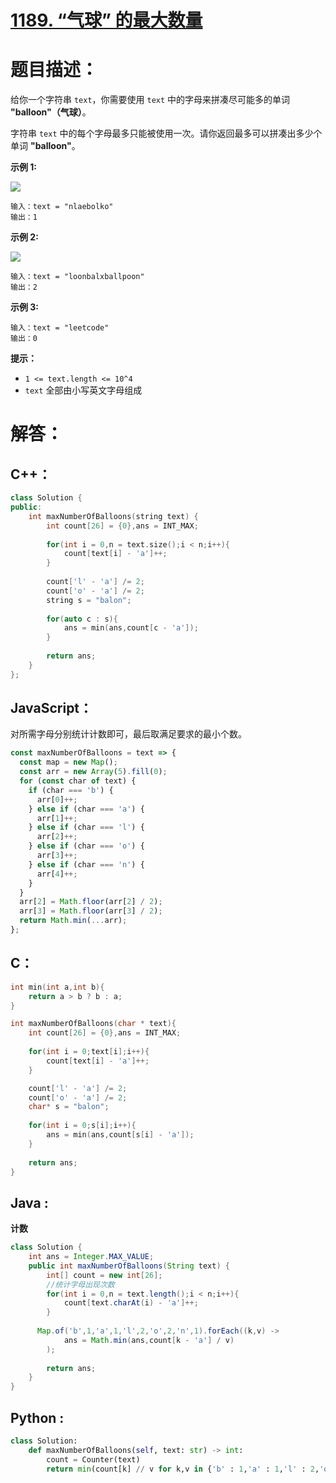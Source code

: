 # [1189. “气球” 的最大数量](https://leetcode-cn.com/problems/maximum-number-of-balloons/)

# 题目描述：

给你一个字符串 `text`，你需要使用 `text` 中的字母来拼凑尽可能多的单词 **"balloon"（气球）**。

字符串 `text` 中的每个字母最多只能被使用一次。请你返回最多可以拼凑出多少个单词 **"balloon"**。



**示例 1:**

![](https://assets.leetcode-cn.com/aliyun-lc-upload/uploads/2019/09/14/1536_ex1_upd.jpeg)

```
输入：text = "nlaebolko"
输出：1
```

**示例 2:**

![](https://assets.leetcode-cn.com/aliyun-lc-upload/uploads/2019/09/14/1536_ex2_upd.jpeg)

```
输入：text = "loonbalxballpoon"
输出：2
```

**示例 3:**

```
输入：text = "leetcode"
输出：0
```

**提示：**

- `1 <= text.length <= 10^4`
- `text` 全部由小写英文字母组成


# 解答：

## C++：

```cpp
class Solution {
public:
    int maxNumberOfBalloons(string text) {
        int count[26] = {0},ans = INT_MAX;
        
        for(int i = 0,n = text.size();i < n;i++){
            count[text[i] - 'a']++;
        }
        
        count['l' - 'a'] /= 2;
        count['o' - 'a'] /= 2;
        string s = "balon";
        
        for(auto c : s){
            ans = min(ans,count[c - 'a']);
        }
        
        return ans;
    }
};
```

## JavaScript：

对所需字母分别统计计数即可，最后取满足要求的最小个数。

```javascript
const maxNumberOfBalloons = text => {
  const map = new Map();
  const arr = new Array(5).fill(0);
  for (const char of text) {
    if (char === 'b') {
      arr[0]++;
    } else if (char === 'a') {
      arr[1]++;
    } else if (char === 'l') {
      arr[2]++;
    } else if (char === 'o') {
      arr[3]++;
    } else if (char === 'n') {
      arr[4]++;
    }
  }
  arr[2] = Math.floor(arr[2] / 2);
  arr[3] = Math.floor(arr[3] / 2);
  return Math.min(...arr);
};
```

## C：

```c
int min(int a,int b){
    return a > b ? b : a;
}

int maxNumberOfBalloons(char * text){
    int count[26] = {0},ans = INT_MAX;
        
    for(int i = 0;text[i];i++){
        count[text[i] - 'a']++;
    }

    count['l' - 'a'] /= 2;
    count['o' - 'a'] /= 2;
    char* s = "balon";
        
    for(int i = 0;s[i];i++){
        ans = min(ans,count[s[i] - 'a']);
    }
        
    return ans;
}
```

## Java :

**计数**

```java
class Solution {
    int ans = Integer.MAX_VALUE;
    public int maxNumberOfBalloons(String text) {
        int[] count = new int[26];
        //统计字母出现次数
        for(int i = 0,n = text.length();i < n;i++){
            count[text.charAt(i) - 'a']++;
        }
        
      Map.of('b',1,'a',1,'l',2,'o',2,'n',1).forEach((k,v) -> 
            ans = Math.min(ans,count[k - 'a'] / v)
        );
        
        return ans;
    }
}
```

## Python :

```python
class Solution:
    def maxNumberOfBalloons(self, text: str) -> int:
        count = Counter(text)
        return min(count[k] // v for k,v in {'b' : 1,'a' : 1,'l' : 2,'o' : 2,'n' : 1}.items())
```

